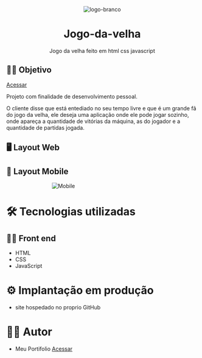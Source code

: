 
<div align="center">

  ![logo-branco]()
  
</div>
<div align="center">

# Jogo-da-velha
Jogo da velha feito em html css javascript
</div>

## 👨‍🔬 Objetivo

<a href="https://murilobovati.github.io/Jogo-da-velha/" target="_blank">Acessar</a>

Projeto com finalidade de desenvolvimento pessoal.

O cliente disse que está entediado no seu tempo livre e que é um grande fã do jogo da velha, ele deseja uma aplicação onde ele pode jogar sozinho, onde apareça a quantidade de vitórias da máquina, as do jogador e a quantidade de partidas jogada.

## 🖥 Layout Web
<div align="center">

  
  
</div>

## 📱 Layout Mobile
<div style="width: 300px;" align="center">

![Mobile](https://user-images.githubusercontent.com/93354240/224573982-d3ec6aac-70ef-4ce5-9f00-29570b45b749.jpeg)

</div>

# 🛠 Tecnologias utilizadas
## 👩‍💻 Front end

- HTML
- CSS
- JavaScript

# ⚙ Implantação em produção
- site hospedado no proprio GitHub

# 🙋‍♂️ Autor
- Meu Portifolio <a href="https://murilobovati.github.io/portfolio/">Acessar</a>

